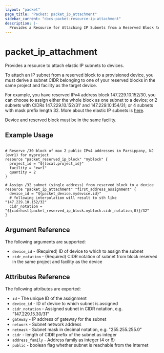 ```yaml
---
layout: "packet"
page_title: "Packet: packet_ip_attachment"
sidebar_current: "docs-packet-resource-ip-attachment"
description: |-
  Provides a Resource for Attaching IP Subnets from a Reserved Block to a Device
---
```


# packet\_ip\_attachment

Provides a resource to attach elastic IP subnets to devices.

To attach an IP subnet from a reserved block to a provisioned device, you must derive a subnet CIDR belonging to
one of your reserved blocks in the same project and facility as the target device.

For example, you have reserved IPv4 address block 147.229.10.152/30, you can choose to assign either the whole
block as one subnet to a device; or 2 subnets with CIDRs 147.229.10.152/31' and 147.229.10.154/31; or 4 subnets
with mask prefix length 32. More about the elastic IP subnets is [here](https://www.packet.com/developers/docs/network/basic/elastic-ips/).

Device and reserved block must be in the same facility.

## Example Usage

```hcl

# Reserve /30 block of max 2 public IPv4 addresses in Parsippany, NJ (ewr1) for myproject
resource "packet_reserved_ip_block" "myblock" {
  project_id = "${local.project_id}"
  facility = "ewr1"
  quantity = 2
}

# Assign /32 subnet (single address) from reserved block to a device
resource "packet_ip_attachment" "first_address_assignment" {
  device_id = "${packet_device.mydevice.id}"
  # following interpolation will result to sth like "147.229.10.152/32"
  cidr_notation = "${cidrhost(packet_reserved_ip_block.myblock.cidr_notation,0)}/32"
}

```

## Argument Reference

The following arguments are supported:

* `device_id` - (Required) ID of device to which to assign the subnet
* `cidr_notation` - (Required) CIDR notation of subnet from block reserved in the same
  project and facility as the device

## Attributes Reference

The following attributes are exported:

* `id` - The unique ID of the assignment
* `device_id` - ID of device to which subnet is assigned
* `cidr_notation` - Assigned subnet in CIDR notation, e.g. "147.229.15.30/31"
* `gateway` - IP address of gateway for the subnet
* `network` - Subnet network address
* `netmask` - Subnet mask in decimal notation, e.g. "255.255.255.0"
* `cidr` - length of CIDR prefix of the subnet as integer
* `address_family` - Address family as integer (4 or 6)
* `public` - boolean flag whether subnet is reachable from the Internet
